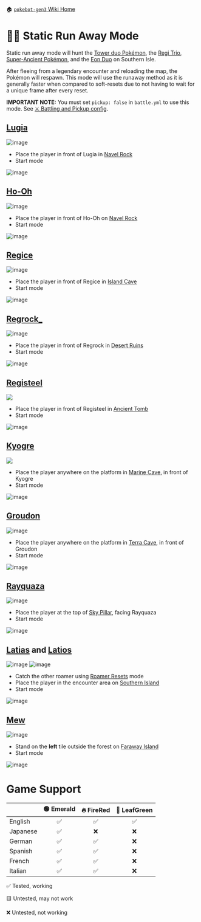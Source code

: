 🏠 [`pokebot-gen3` Wiki Home](../Readme.md)

# 🏃🏼 Static Run Away Mode

Static run away mode will hunt the [Tower duo Pokémon](https://bulbapedia.bulbagarden.net/wiki/List_of_in-game_event_Pok%C3%A9mon_(FireRed_and_LeafGreen)#Lugia_and_Ho-Oh), the [Regi Trio](https://bulbapedia.bulbagarden.net/wiki/Legendary_giants#Pok.C3.A9mon_Ruby.2C_Sapphire.2C_Emerald.2C_Omega_Ruby.2C_and_Alpha_Sapphire), [Super-Ancient Pokémon](https://bulbapedia.bulbagarden.net/wiki/Legendary_Pok%C3%A9mon#Super-ancient_Pok.C3.A9mon), and the [Eon Duo](https://bulbapedia.bulbagarden.net/wiki/Eon_duo) on Southern Isle.

After fleeing from a legendary encounter and reloading the map, the Pokémon will respawn. This mode will use the runaway method as it is generally faster when compared to soft-resets due to not having to wait for a unique frame after every reset.

**IMPORTANT NOTE:**
You must set `pickup: false` in `battle.yml` to use this mode. See [⚔ Battling and Pickup config](Configuration%20-%20Battling%20and%20Pickup.md).

## [Lugia](https://bulbapedia.bulbagarden.net/wiki/Lugia_(Pok%C3%A9mon))

![image](../../modules/web/static/sprites/pokemon/shiny/Lugia.png)

- Place the player in front of Lugia in [Navel Rock](https://bulbapedia.bulbagarden.net/wiki/Navel_Rock)
- Start mode

![image](../images/lugia.png)

## [Ho-Oh](https://bulbapedia.bulbagarden.net/wiki/Ho-Oh_(Pok%C3%A9mon))

![image](../../modules/web/static/sprites/pokemon/shiny/Ho-Oh.png)

- Place the player in front of Ho-Oh on [Navel Rock](https://bulbapedia.bulbagarden.net/wiki/Navel_Rock)
- Start mode

![image](../images/ho-oh.png)

## [Regice](https://bulbapedia.bulbagarden.net/wiki/Regice_(Pok%C3%A9mon))

![image](../../modules/web/static/sprites/pokemon/shiny/Regice.png)

- Place the player in front of Regice in [Island Cave](https://bulbapedia.bulbagarden.net/wiki/Island_Cave)
- Start mode

![image](../images/regice.png)

## [Regrock_](https://bulbapedia.bulbagarden.net/wiki/Regrock_(Pok%C3%A9mon))

![image](../../modules/web/static/sprites/pokemon/shiny/Regirock.png)

- Place the player in front of Regrock in [Desert Ruins](https://bulbapedia.bulbagarden.net/wiki/Desert_Ruins)
- Start mode

![image](../images/regirock.png)

## [Registeel](https://bulbapedia.bulbagarden.net/wiki/Registeel_(Pok%C3%A9mon))

![](../../modules/web/static/sprites/pokemon/shiny/Registeel.png)

- Place the player in front of Registeel in [Ancient Tomb](https://bulbapedia.bulbagarden.net/wiki/Ancient_Tomb)
- Start mode

![image](../images/registeel.png)

## [Kyogre](https://bulbapedia.bulbagarden.net/wiki/Kyogre_(Pok%C3%A9mon))

![](../../modules/web/static/sprites/pokemon/shiny/Kyogre.png) 

- Place the player anywhere on the platform in [Marine Cave](https://bulbapedia.bulbagarden.net/wiki/Marine_Cave), in front of Kyogre
- Start mode

![image](../images/kyogre.png)

## [Groudon](https://bulbapedia.bulbagarden.net/wiki/Groudon_(Pok%C3%A9mon))

![image](../../modules/web/static/sprites/pokemon/shiny/Groudon.png) 

- Place the player anywhere on the platform in [Terra Cave](https://bulbapedia.bulbagarden.net/wiki/Terra_Cave), in front of Groudon
- Start mode

![image](../images/groudon.png)

## [Rayquaza](https://bulbapedia.bulbagarden.net/wiki/Rayquaza_(Pok%C3%A9mon))

![image](../../modules/web/static/sprites/pokemon/shiny/Rayquaza.png)

- Place the player at the top of [Sky Pillar](https://bulbapedia.bulbagarden.net/wiki/Sky_Pillar), facing Rayquaza
- Start mode

![image](../images/rayquaza.png)

## [Latias](https://bulbapedia.bulbagarden.net/wiki/Latias_(Pok%C3%A9mon)) and [Latios](https://bulbapedia.bulbagarden.net/wiki/Latios_(Pok%C3%A9mon))

![image](../../modules/web/static/sprites/pokemon/shiny/Latias.png)
![image](../../modules/web/static/sprites/pokemon/shiny/Latios.png)

- Catch the other roamer using [Roamer Resets](Mode%20-%20Roamer%20Resets.md) mode
- Place the player in the encounter area on [Southern Island](https://bulbapedia.bulbagarden.net/wiki/Southern_Island)
- Start mode

![image](../images/lati.png)

## [Mew](https://bulbapedia.bulbagarden.net/wiki/Mew_(Pok%C3%A9mon)) 

![image](../../modules/web/static/sprites/pokemon/shiny/Mew.png)

- Stand on the **left** tile outside the forest on [Faraway Island](https://bulbapedia.bulbagarden.net/wiki/Faraway_Island)
- Start mode

![image](../images/mew.png)

# Game Support
|          | 🟢 Emerald | 🔥 FireRed | 🌿 LeafGreen |
|:---------|:----------:|:----------:|:------------:|
| English  |     ✅      |     ✅      |      ✅       |
| Japanese |     ✅      |     ❌      |      ❌       |
| German   |     ✅      |     ✅      |      ❌       |
| Spanish  |     ✅      |     ✅      |      ❌       |
| French   |     ✅      |     ✅      |      ❌       |
| Italian  |     ✅      |     ✅      |      ❌       |

✅ Tested, working

🟨 Untested, may not work

❌ Untested, not working